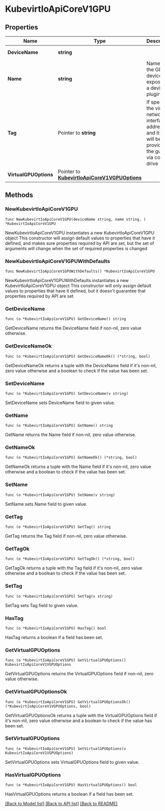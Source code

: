 # KubevirtIoApiCoreV1GPU

## Properties

Name | Type | Description | Notes
------------ | ------------- | ------------- | -------------
**DeviceName** | **string** |  | [default to ""]
**Name** | **string** | Name of the GPU device as exposed by a device plugin | [default to ""]
**Tag** | Pointer to **string** | If specified, the virtual network interface address and its tag will be provided to the guest via config drive | [optional] 
**VirtualGPUOptions** | Pointer to [**KubevirtIoApiCoreV1VGPUOptions**](KubevirtIoApiCoreV1VGPUOptions.md) |  | [optional] 

## Methods

### NewKubevirtIoApiCoreV1GPU

`func NewKubevirtIoApiCoreV1GPU(deviceName string, name string, ) *KubevirtIoApiCoreV1GPU`

NewKubevirtIoApiCoreV1GPU instantiates a new KubevirtIoApiCoreV1GPU object
This constructor will assign default values to properties that have it defined,
and makes sure properties required by API are set, but the set of arguments
will change when the set of required properties is changed

### NewKubevirtIoApiCoreV1GPUWithDefaults

`func NewKubevirtIoApiCoreV1GPUWithDefaults() *KubevirtIoApiCoreV1GPU`

NewKubevirtIoApiCoreV1GPUWithDefaults instantiates a new KubevirtIoApiCoreV1GPU object
This constructor will only assign default values to properties that have it defined,
but it doesn't guarantee that properties required by API are set

### GetDeviceName

`func (o *KubevirtIoApiCoreV1GPU) GetDeviceName() string`

GetDeviceName returns the DeviceName field if non-nil, zero value otherwise.

### GetDeviceNameOk

`func (o *KubevirtIoApiCoreV1GPU) GetDeviceNameOk() (*string, bool)`

GetDeviceNameOk returns a tuple with the DeviceName field if it's non-nil, zero value otherwise
and a boolean to check if the value has been set.

### SetDeviceName

`func (o *KubevirtIoApiCoreV1GPU) SetDeviceName(v string)`

SetDeviceName sets DeviceName field to given value.


### GetName

`func (o *KubevirtIoApiCoreV1GPU) GetName() string`

GetName returns the Name field if non-nil, zero value otherwise.

### GetNameOk

`func (o *KubevirtIoApiCoreV1GPU) GetNameOk() (*string, bool)`

GetNameOk returns a tuple with the Name field if it's non-nil, zero value otherwise
and a boolean to check if the value has been set.

### SetName

`func (o *KubevirtIoApiCoreV1GPU) SetName(v string)`

SetName sets Name field to given value.


### GetTag

`func (o *KubevirtIoApiCoreV1GPU) GetTag() string`

GetTag returns the Tag field if non-nil, zero value otherwise.

### GetTagOk

`func (o *KubevirtIoApiCoreV1GPU) GetTagOk() (*string, bool)`

GetTagOk returns a tuple with the Tag field if it's non-nil, zero value otherwise
and a boolean to check if the value has been set.

### SetTag

`func (o *KubevirtIoApiCoreV1GPU) SetTag(v string)`

SetTag sets Tag field to given value.

### HasTag

`func (o *KubevirtIoApiCoreV1GPU) HasTag() bool`

HasTag returns a boolean if a field has been set.

### GetVirtualGPUOptions

`func (o *KubevirtIoApiCoreV1GPU) GetVirtualGPUOptions() KubevirtIoApiCoreV1VGPUOptions`

GetVirtualGPUOptions returns the VirtualGPUOptions field if non-nil, zero value otherwise.

### GetVirtualGPUOptionsOk

`func (o *KubevirtIoApiCoreV1GPU) GetVirtualGPUOptionsOk() (*KubevirtIoApiCoreV1VGPUOptions, bool)`

GetVirtualGPUOptionsOk returns a tuple with the VirtualGPUOptions field if it's non-nil, zero value otherwise
and a boolean to check if the value has been set.

### SetVirtualGPUOptions

`func (o *KubevirtIoApiCoreV1GPU) SetVirtualGPUOptions(v KubevirtIoApiCoreV1VGPUOptions)`

SetVirtualGPUOptions sets VirtualGPUOptions field to given value.

### HasVirtualGPUOptions

`func (o *KubevirtIoApiCoreV1GPU) HasVirtualGPUOptions() bool`

HasVirtualGPUOptions returns a boolean if a field has been set.


[[Back to Model list]](../README.md#documentation-for-models) [[Back to API list]](../README.md#documentation-for-api-endpoints) [[Back to README]](../README.md)


